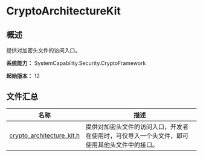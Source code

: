 # CryptoArchitectureKit

<!--Kit: Crypto Architecture Kit-->
<!--Subsystem: Security-->
<!--Owner: @zxz--3-->
<!--Designer: @lanming-->
<!--Tester: @PAFT-->
<!--Adviser: @zengyawen-->

## 概述

提供对加密头文件的访问入口。

**系统能力：** SystemCapability.Security.CryptoFramework

**起始版本：** 12

## 文件汇总

| 名称 | 描述 |
| -- | -- |
| [crypto_architecture_kit.h](capi-crypto-architecture-kit-h.md) | 提供对加密头文件的访问入口，开发者在使用时，可仅导入一个头文件，即可使用其他头文件中的接口。 |
